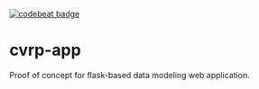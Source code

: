 [![codebeat badge](https://codebeat.co/badges/10637c50-1887-4bd1-ae4e-1f970d2302de)](https://codebeat.co/projects/github-com-christopherpryer-cvrp-app-master)

# cvrp-app
Proof of concept for flask-based data modeling web application.
